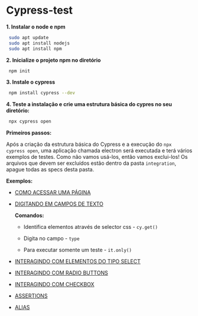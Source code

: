 # Cypress-test

**1. Instalar o node e npm**

```sh
 sudo apt update
 sudo apt install nodejs
 sudo apt install npm
```

**2. Inicialize o projeto npm no diretório**

```sh
 npm init
```

**3. Instale o cypress**

```sh
 npm install cypress --dev
```

**4. Teste a instalação e crie uma estrutura básica do cypres no seu diretório:**

```sh
 npx cypress open
 ```



**Primeiros passos:**

Após a criação da estrutura básica do Cypress e a execução do `npx cypress open`, uma aplicação chamada electron será executada e terá vários exemplos de testes. Como não vamos usá-los, então vamos exclui-los! Os arquivos que devem ser excluídos estão dentro da pasta `integration`, apague todas as specs desta pasta. 



**Exemplos:**

- [COMO ACESSAR UMA PÁGINA](https://github.com/thamyresmoraes/Cypress-test/blob/master/cypress/integration/tickets.spec.js#L2)

- [DIGITANDO EM CAMPOS DE TEXTO](https://github.com/thamyresmoraes/Cypress-test/blob/master/cypress/integration/tickets.spec.js#L8-L13)
	
	**Comandos:**

 	* Identifica elementos através de selector css - `cy.get()`

	* Digita no campo - `type`

	* Para executar somente um teste - `it.only()`

- [INTERAGINDO COM ELEMENTOS DO TIPO SELECT](https://github.com/thamyresmoraes/Cypress-test/blob/master/cypress/integration/tickets.spec.js#L17)

- [INTERAGINDO COM RADIO BUTTONS](https://github.com/thamyresmoraes/Cypress-test/blob/master/cypress/integration/tickets.spec.js#L22)

- [INTERAGINDO COM CHECKBOX](https://github.com/thamyresmoraes/Cypress-test/blob/master/cypress/integration/tickets.spec.js#L26-L37)

- [ASSERTIONS](https://github.com/thamyresmoraes/Cypress-test/blob/master/cypress/integration/tickets.spec.js#L40-L49)

- [ALIAS](https://github.com/thamyresmoraes/Cypress-test/blob/master/cypress/integration/tickets.spec.js#L51-L62)
